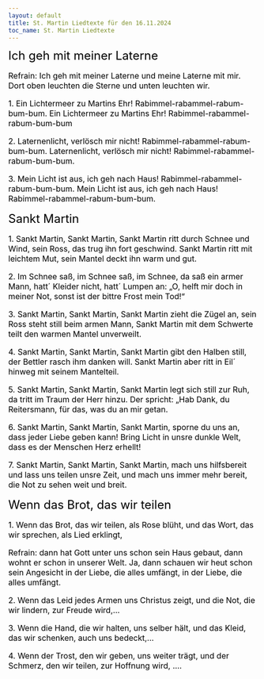 ```yaml
---
layout: default
title: St. Martin Liedtexte für den 16.11.2024
toc_name: St. Martin Liedtexte
---
```


<p><font size=5 color=black> 
Ich geh mit meiner Laterne
</font></p>


<font size=3 color=black> 
<p>
Refrain: Ich geh mit meiner Laterne
und meine Laterne mit mir.
Dort oben leuchten die Sterne
und unten leuchten wir.
</p>

<p>
1. Ein Lichtermeer zu Martins Ehr!
Rabimmel-rabammel-rabum-bum-bum.
Ein Lichtermeer zu Martins Ehr!
Rabimmel-rabammel-rabum-bum-bum
</p>

<p>
2. Laternenlicht, verlösch mir nicht!
Rabimmel-rabammel-rabum-bum-bum.
Laternenlicht, verlösch mir nicht!
Rabimmel-rabammel-rabum-bum-bum.
</p>

<p>
3. Mein Licht ist aus, ich geh nach Haus!
Rabimmel-rabammel-rabum-bum-bum.
Mein Licht ist aus, ich geh nach Haus!
Rabimmel-rabammel-rabum-bum-bum.
</p>
</font>


<p><font size=5 color=black> 
Sankt Martin
</font></p>


<font size=3 color=black> 
<p>
1. Sankt Martin, Sankt Martin, Sankt Martin ritt
durch Schnee und Wind, sein Ross, das trug ihn fort
geschwind. Sankt Martin ritt mit leichtem Mut, sein
Mantel deckt ihn warm und gut.
</p>

<p>
2. Im Schnee saß, im Schnee saß, im Schnee, da saß
ein armer Mann, hatt´ Kleider nicht, hatt´ Lumpen an:
„O, helft mir doch in meiner Not, sonst ist der bittre
Frost mein Tod!“
</p>

<p>
3. Sankt Martin, Sankt Martin, Sankt Martin zieht die
Zügel an, sein Ross steht still beim armen Mann,
Sankt Martin mit dem Schwerte teilt den warmen
Mantel unverweilt.
</p>

<p>
4. Sankt Martin, Sankt Martin, Sankt Martin gibt den
Halben still, der Bettler rasch ihm danken will. Sankt
Martin aber ritt in Eil´ hinweg mit seinem Mantelteil.
</p>

<p>
5. Sankt Martin, Sankt Martin, Sankt Martin legt sich
still zur Ruh, da tritt im Traum der Herr hinzu. Der
spricht: „Hab Dank, du Reitersmann, für das, was du
an mir getan.
</p>

<p>
6. Sankt Martin, Sankt Martin, Sankt Martin, sporne
du uns an, dass jeder Liebe geben kann! Bring Licht
in unsre dunkle Welt, dass es der Menschen Herz
erhellt!
</p>

<p>
7. Sankt Martin, Sankt Martin, Sankt Martin, mach
uns hilfsbereit und lass uns teilen unsre Zeit, und
mach uns immer mehr bereit, die Not zu sehen weit
und breit.
</p>
</font>

<p><font size=5 color=black> 
Wenn das Brot, das wir teilen
</font></p>


<font size=3 color=black> 
<p>
1. Wenn das Brot, das wir teilen, als Rose blüht,
und das Wort, das wir sprechen, als Lied erklingt,
</p>

<p>
Refrain: dann hat Gott unter uns schon sein Haus
gebaut, dann wohnt er schon in unserer Welt. Ja,
dann schauen wir heut schon sein Angesicht in der
Liebe, die alles umfängt, in der Liebe, die alles
umfängt.
</p>

<p>
2. Wenn das Leid jedes Armen uns Christus zeigt,
und die Not, die wir lindern, zur Freude wird,…
</p>

<p>
3. Wenn die Hand, die wir halten, uns selber hält,
und das Kleid, das wir schenken, auch uns
bedeckt,…
</p>

<p>
4. Wenn der Trost, den wir geben, uns weiter
trägt, und der Schmerz, den wir teilen, zur
Hoffnung wird, ….
</p>
</font>

<p><font size=5 color=black> 

</font></p>


<font size=3 color=black> 
<p>

</p>

<p>

</p>

<p>

</p>
</font>

<p><font size=5 color=black> 

</font></p>


<font size=3 color=black> 
<p>

</p>

<p>

</p>

<p>

</p>
</font>
